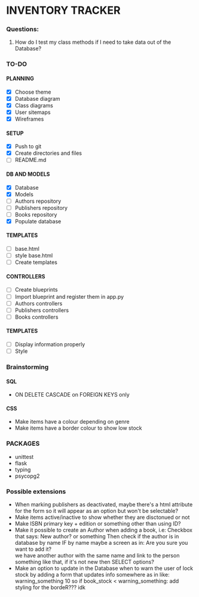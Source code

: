 # INVENTORY TRACKER

### Questions:

1. How do I test my class methods if I need to take data out of the Database?

### TO-DO

#### PLANNING
- [x] Choose theme
- [x] Database diagram
- [x] Class diagrams
- [x] User sitemaps
- [x] Wireframes

#### SETUP
- [x] Push to git
- [x] Create directories and files
- [ ] README.md

#### DB AND MODELS
- [x] Database
- [x] Models
- [ ] Authors repository
- [ ] Publishers repository
- [ ] Books repository
- [x] Populate database

#### TEMPLATES
- [ ] base.html
- [ ] style base.html
- [ ] Create templates

####  CONTROLLERS
- [ ] Create blueprints
- [ ] Import blueprint and register them in app.py
- [ ] Authors controllers
- [ ] Publishers controllers
- [ ] Books controllers

#### TEMPLATES
- [ ] Display information properly
- [ ] Style

### Brainstorming

#### SQL

- ON DELETE CASCADE on FOREIGN KEYS only

#### CSS

- Make items have a colour depending on genre
- Make items have a border colour to show low stock

### PACKAGES

- unittest
- flask
- typing
- psycopg2

### Possible extensions

- When marking publishers as deactivated, maybe there's a html attribute
	for the form so it will appear as an option but won't be selectable?
- Make items active/inactive to show whether they are disctonued or not
- Make ISBN primary key + edition or something other than using ID?
- Make it possible to create an Author when adding a book,
	i.e: Checkbox that says: New author? or something
	Then check if the author is in database by name
	IF by name maybe a screen as in: Are you sure you want to add it?	
		we have another author with the same name and link to the person
	something like that, if it's not new then SELECT options?
- Make an option to update in the Database when to warn the user of lock stock
	by adding a form that updates info somewhere as in like:
	warning_something 	10
	so if book_stock < warning_something:
		add styling for the bordeR??? idk


